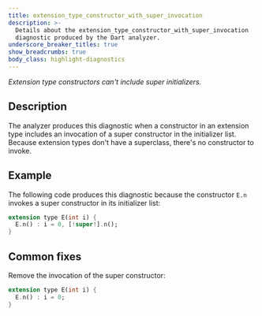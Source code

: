 ```yaml
---
title: extension_type_constructor_with_super_invocation
description: >-
  Details about the extension_type_constructor_with_super_invocation
  diagnostic produced by the Dart analyzer.
underscore_breaker_titles: true
show_breadcrumbs: true
body_class: highlight-diagnostics
---
```


_Extension type constructors can't include super initializers._

## Description

The analyzer produces this diagnostic when a constructor in an extension
type includes an invocation of a super constructor in the initializer
list. Because extension types don't have a superclass, there's no
constructor to invoke.

## Example

The following code produces this diagnostic because the constructor `E.n`
invokes a super constructor in its initializer list:

```dart
extension type E(int i) {
  E.n() : i = 0, [!super!].n();
}
```

## Common fixes

Remove the invocation of the super constructor:

```dart
extension type E(int i) {
  E.n() : i = 0;
}
```
